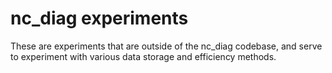 nc_diag experiments
====================
These are experiments that are outside of the nc_diag codebase, and
serve to experiment with various data storage and efficiency methods.
